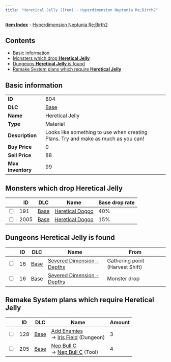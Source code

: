 ```yaml
---
title: "Heretical Jelly (Item) - Hyperdimension Neptunia Re;Birth2"
---
```


[**Item Index**](/neptunia/rb2/item/index.html) - [Hyperdimension Neptunia Re;Birth2](/neptunia/rb2)

## Contents

- [Basic information](#basic-information)
- [Monsters which drop **Heretical Jelly**](#monsters-which-drop-heretical-jelly)
- [Dungeons **Heretical Jelly** is found](#dungeons-heretical-jelly-is-found)
- [Remake System plans which require **Heretical Jelly**](#remake-system-plans-which-require-heretical-jelly)

## Basic information

|   |   |
| -- | -- |
| **ID** | 804 |
| **DLC** | [Base](/neptunia/rb2/dlc/0-base.html) |
| **Name** | Heretical Jelly |
| **Type** | Material |
| **Description** | Looks like something to use when creating Plans. Try and make as much as you can! |
| **Buy Price** | 0 |
| **Sell Price** | 88 |
| **Max inventory** | 99 |

## Monsters which drop **Heretical Jelly**

|    | ID | DLC | Name | Base drop rate |
| -- | -- | --- | ---- | -------------- |
| <input type="checkbox" id="rb2-monster-0-191" class="trackbox" /> | 191 | [Base](/neptunia/rb2/dlc/0-base.html) | [Heretical Dogoo](/neptunia/rb2/monster/0-191-heretical-dogoo.html) | 40% |
| <input type="checkbox" id="rb2-monster-0-2005" class="trackbox" /> | 2005 | [Base](/neptunia/rb2/dlc/0-base.html) | [Heretical Dogoo](/neptunia/rb2/monster/0-2005-heretical-dogoo.html) | 15% |

## Dungeons **Heretical Jelly** is found

|    | ID | DLC | Name | From |
| -- | -- | --- | ---- | ---- |
| <input type="checkbox" id="rb2-dungeon-0-16" class="trackbox" /> | 16 | [Base](/neptunia/rb2/dlc/0-base.html) | [Severed Dimension - Depths](/neptunia/rb2/dungeon/0-16-severed-dimension-depths.html) | Gathering point (Harvest Shift) |
| <input type="checkbox" id="rb2-dungeon-0-16" class="trackbox" /> | 16 | [Base](/neptunia/rb2/dlc/0-base.html) | [Severed Dimension - Depths](/neptunia/rb2/dungeon/0-16-severed-dimension-depths.html) | Monster drop |

## Remake System plans which require **Heretical Jelly**

|    | ID | DLC | Name | Amount |
| -- | -- | --- | ---- | ------ |
| <input type="checkbox" id="rb2-remake-0-128" class="trackbox" /> | 128 | [Base](/neptunia/rb2/dlc/0-base.html) | [Add Enemies](/neptunia/rb2/remake/0-128-add-enemies.html)<br />→ [Iris Field](/neptunia/rb2/dungeon/0-17-iris-field.html) (Dungeon) | 3 |
| <input type="checkbox" id="rb2-remake-0-205" class="trackbox" /> | 205 | [Base](/neptunia/rb2/dlc/0-base.html) | [Nep Bull C](/neptunia/rb2/remake/0-205-nep-bull-c.html)<br />→ [Nep Bull C](/neptunia/rb2/item/0-6-nep-bull-c.html) (Tool) | 4 |